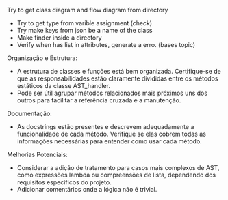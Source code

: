 Try to get class diagram and flow diagram from directory

- Try to get type from varible assignment (check)
- Try make keys from json be a name of the class
- Make finder inside a directory
- Verify when has list in attributes, generate a erro. (bases topic) 

Organização e Estrutura:
- A estrutura de classes e funções está bem organizada. Certifique-se de que as responsabilidades estão claramente divididas entre os métodos estáticos da classe AST_handler.
- Pode ser útil agrupar métodos relacionados mais próximos uns dos outros para facilitar a referência cruzada e a manutenção.

Documentação:
- As docstrings estão presentes e descrevem adequadamente a funcionalidade de cada método. Verifique se elas cobrem todas as informações necessárias para entender como usar cada método.

Melhorias Potenciais:
- Considerar a adição de tratamento para casos mais complexos de AST, como expressões lambda ou compreensões de lista, dependendo dos requisitos específicos do projeto.
- Adicionar comentários onde a lógica não é trivial.
